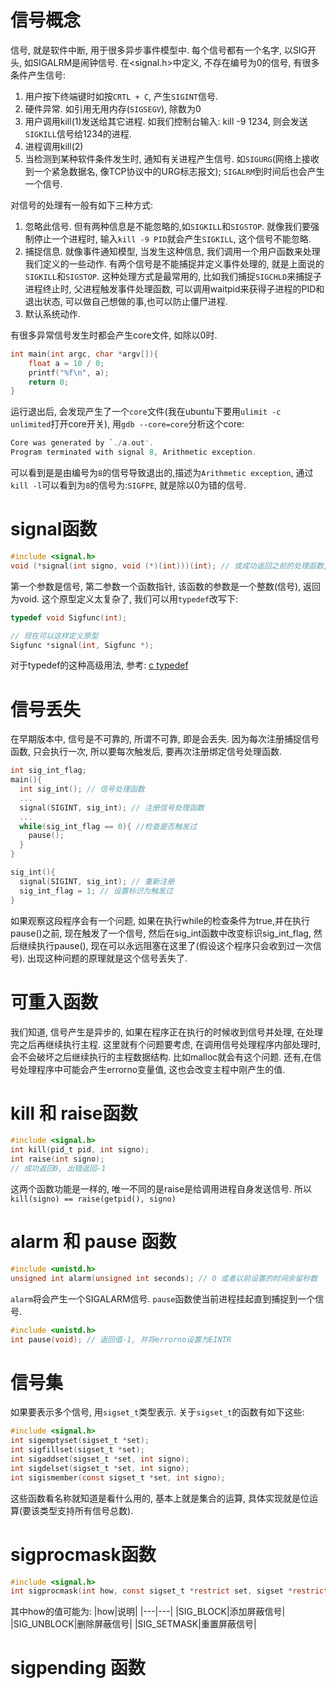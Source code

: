# 信号概念
信号, 就是软件中断, 用于很多异步事件模型中. 每个信号都有一个名字, 以SIG开头, 如SIGALRM是闹钟信号. 在<signal.h>中定义, 不存在编号为0的信号, 有很多条件产生信号: 
1. 用户按下终端键时如按`CRTL + C`, 产生`SIGINT`信号.
1. 硬件异常. 如引用无用内存(`SIGSEGV`), 除数为0
1. 用户调用kill(1)发送给其它进程. 如我们控制台输入: kill -9 1234, 则会发送`SIGKILL`信号给1234的进程.
1. 进程调用kill(2)
1. 当检测到某种软件条件发生时, 通知有关进程产生信号. 如`SIGURG`(网络上接收到一个紧急数据名, 像TCP协议中的URG标志报文); `SIGALRM`到时间后也会产生一个信号.

对信号的处理有一般有如下三种方式:
1. 忽略此信号. 但有两种信息是不能忽略的,如`SIGKILL`和`SIGSTOP`. 就像我们要强制停止一个进程时, 输入`kill -9 PID`就会产生`SIGKILL`, 这个信号不能忽略.
1. 捕捉信息. 就像事件通知模型, 当发生这种信息, 我们调用一个用户函数来处理我们定义的一些动作. 有两个信号是不能捕捉并定义事件处理的, 就是上面说的`SIGKILL`和`SIGSTOP`. 这种处理方式是最常用的, 比如我们捕捉`SIGCHLD`来捕捉子进程终止时, 父进程触发事件处理函数, 可以调用waitpid来获得子进程的PID和退出状态, 可以做自己想做的事,也可以防止僵尸进程.
1. 默认系统动作.

有很多异常信号发生时都会产生core文件, 如除以0时. 
```c
int main(int argc, char *argv[]){
    float a = 10 / 0;
    printf("%f\n", a);
    return 0;
}
```
运行退出后, 会发现产生了一个`core`文件(我在ubuntu下要用`ulimit -c unlimited`打开core开关), 用`gdb --core=core`分析这个core:
```c
Core was generated by `./a.out'.
Program terminated with signal 8, Arithmetic exception.
```
可以看到是是由编号为`8`的信号导致退出的,描述为`Arithmetic exception`, 通过`kill -l`可以看到为`8`的信号为:`SIGFPE`, 就是除以0为错的信号.

# signal函数
```c
#include <signal.h>
void (*signal(int signo, void (*)(int)))(int); // 或成功返回之前的处理函数, 出错返回SIG_ERR
```
第一个参数是信号, 第二参数一个函数指针, 该函数的参数是一个整数(信号), 返回为void. 这个原型定义太复杂了, 我们可以用`typedef`改写下:
```c
typedef void Sigfunc(int);

// 现在可以这样定义原型
Sigfunc *signal(int, Sigfunc *);
```
对于typedef的这种高级用法, 参考: [c typedef](http://stackoverflow.com/questions/1591361/understanding-typedefs-for-function-pointers-in-c-examples-hints-and-tips-ple)

# 信号丢失
在早期版本中, 信号是不可靠的, 所谓不可靠, 即是会丢失. 因为每次注册捕捉信号函数, 只会执行一次, 所以要每次触发后, 要再次注册绑定信号处理函数.
```c
int sig_int_flag;
main(){
  int sig_int(); // 信号处理函数
  ...
  signal(SIGINT, sig_int); // 注册信号处理函数
  ...
  while(sig_int_flag == 0){ //检查是否触发过
    pause();
  }
}

sig_int(){
  signal(SIGINT, sig_int); // 重新注册
  sig_int_flag = 1; // 设置标识为触发过
}
```
如果观察这段程序会有一个问题, 如果在执行while的检查条件为true,并在执行pause()之前, 现在触发了一个信号, 然后在sig_int函数中改变标识sig_int_flag, 然后继续执行pause(), 现在可以永远阻塞在这里了(假设这个程序只会收到过一次信号). 出现这种问题的原理就是这个信号丢失了.

# 可重入函数
我们知道, 信号产生是异步的, 如果在程序正在执行的时候收到信号并处理, 在处理完之后再继续执行主程. 这里就有个问题要考虑, 在调用信号处理程序内部处理时, 会不会破坏之后继续执行的主程数据结构. 比如malloc就会有这个问题. 还有,在信号处理程序中可能会产生errorno变量值, 这也会改变主程中刚产生的值.

# kill 和 raise函数
```c
#include <signal.h>
int kill(pid_t pid, int signo);
int raise(int signo);
// 成功返回0, 出错返回-1
```
这两个函数功能是一样的, 唯一不同的是raise是给调用进程自身发送信号. 所以 `kill(signo) == raise(getpid(), signo)`

# alarm 和 pause 函数
```c
#include <unistd.h>
unsigned int alarm(unsigned int seconds); // 0 或者以前设置的时间余留秒数
```
`alarm`将会产生一个SIGALARM信号.
`pause`函数使当前进程挂起直到捕捉到一个信号.
```c
#include <unistd.h>
int pause(void); // 返回值-1, 并将errorno设置为EINTR
```

# 信号集
如果要表示多个信号, 用`sigset_t`类型表示. 关于`sigset_t`的函数有如下这些:
```c
#include <signal.h>
int sigemptyset(sigset_t *set);
int sigfillset(sigset_t *set);
int sigaddset(sigset_t *set, int signo);
int sigdelset(sigset_t *set, int signo);
int sigismember(const sigset_t *set, int signo);
```
这些函数看名称就知道是看什么用的, 基本上就是集合的运算, 具体实现就是位运算(要该类型支持所有信号总数).

# sigprocmask函数
```c
#include <signal.h>
int sigprocmask(int how, const sigset_t *restrict set, sigset *restrict oset); // 成功返回0, 出错返回-1
```
其中how的值可能为:
|how|说明|
|---|---|
|SIG_BLOCK|添加屏蔽信号|
|SIG_UNBLOCK|删除屏蔽信号|
|SIG_SETMASK|重置屏蔽信号|

# sigpending 函数

























